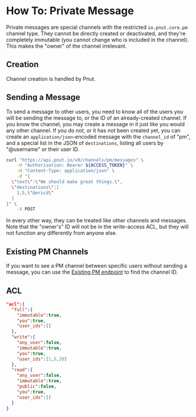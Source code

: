 # How To: Private Message

Private messages are special channels with the restricted `io.pnut.core.pm` channel type. They cannot be directly created or deactivated, and they're completely immutable (you cannot change who is included in the channel). This makes the "owner" of the channel irrelevant.


## Creation

Channel creation is handled by Pnut.


## Sending a Message

To send a message to other users, you need to know all of the users you will be sending the message to, or the ID of an already-created channel. If you know the channel, you may create a message in it just like you would any other channel. If you do not, or it has not been created yet, you can create an `application/json`-encoded message with the `channel_id` of "pm", and a special list in the JSON of `destinations`, listing all users by "@username" or their user ID.

```bash
curl "https://api.pnut.io/v0/channels/pm/messages" \
    -H "Authorization: Bearer ${ACCESS_TOKEN}" \
    -H "Content-Type: application/json" \
    -d "{
  \"text\":\"We should make great things.\",
  \"destinations\":[
    1,5,\"@ericd\"
  ]
}" \
    -X POST
```

In every other way, they can be treated like other channels and messages. Note that the "owner's" ID will not be in the write-access ACL, but they will not function any differently from anyone else.


## Existing PM Channels

If you want to see a PM channel between specific users without sending a message, you can use the [Existing PM endpoint](../resources/channels/lookup#get-users-me-channels-existing_pm) to find the channel ID.


## ACL
    
```json
"acl":{
  "full":{
    "immutable":true,
    "you":true,
    "user_ids":[]
  },
  "write":{
    "any_user":false,
    "immutable":true,
    "you":true,
    "user_ids":[1,5,20]
  },
  "read":{
    "any_user":false,
    "immutable":true,
    "public":false,
    "you":true,
    "user_ids":[]
  }
}
```